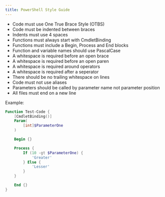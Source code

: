 ```yaml
---
title: PowerShell Style Guide
---
```


- Code must use One True Brace Style (OTBS)
- Code must be indented between braces
- Indents must use 4 spaces
- Functions must always start with CmdletBinding
- Functions must include a Begin, Process and End blocks
- Function and variable names should use PascalCase
- A whitespace is required before an open brace
- A whitespace is required before an open paren
- A whitespace is required around operators
- A whitespace is required after a seperator
- There should be no trailing whitespace on lines
- Code must not use aliases
- Parameters should be called by parameter name not parameter position
- All files must end on a new line

Example:

```powershell
Function Test-Code {
    [CmdletBinding()]
    Param(
        [int]$ParameterOne
    )

    Begin {}

    Process {
        If (10 -gt $ParameterOne) {
            'Greater'
        } Else {
            'Lesser'
        }
    }

    End {}
}

```
